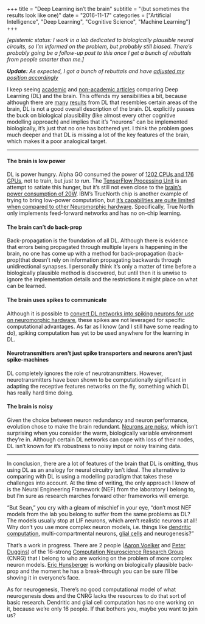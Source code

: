 +++
title = "Deep Learning isn’t the brain"
subtitle = "(but sometimes the results look like one)"
date = "2016-11-17"
categories = ["Artificial Intelligence", "Deep Learning", "Cognitive Science", "Machine Learning"]
+++

*\[epistemic status: I work in a lab dedicated to biologically plausible neural circuits, so I’m informed on the problem, but probably still biased. There’s probably going be a follow-up post to this once I get a bunch of rebuttals from people smarter than me.\]*

***Update:*** *As expected, I got a bunch of rebuttals and have* [*adjusted my position accordingly*](https://medium.com/@seanaubin/deep-learning-is-almost-the-brain-3aaecd924f3d)

I keep seeing [academic](http://biorxiv.org/content/biorxiv/early/2016/08/23/071076.full.pdf) and [non-academic articles](http://timdettmers.com/2015/07/27/brain-vs-deep-learning-singularity/) comparing Deep Learning (DL) and the brain. This offends my sensibilities a bit, because although there are [many](http://compneuro.uwaterloo.ca/publications/sharma2016b.html) [results](http://www.pnas.org/content/111/23/8619.abstract) from DL that resembles certain areas of the brain, DL is not a good overall description of the brain. DL explicitly passes the buck on biological plausibility (like almost every other cognitive modelling approach) and implies that it’s “neurons” can be implemented biologically, it’s just that no one has bothered yet. I think the problem goes much deeper and that DL is missing a lot of the key features of the brain, which makes it a poor analogical target.

---

#### The brain is low power

DL is power hungry. Alpha GO consumed the power of [1202 CPUs and 176 GPUs](https://www.tastehit.com/blog/google-deepmind-alphago-how-it-works/), not to train, but *just to run*. The [TenserFlow Processing Unit](https://cloudplatform.googleblog.com/2016/05/Google-supercharges-machine-learning-tasks-with-custom-chip.html) is an attempt to satiate this hunger, but it’s still not even close to the [brain’s power consumption of 20W](http://cogsci.stackexchange.com/q/12750/4397). IBM’s TrueNorth chip is another example of trying to bring low-power computation, but [it’s capabilities are quite limited when compared to other Neuromorphic hardware](https://medium.com/@seanaubin/a-way-around-the-coming-performance-walls-neuromorphic-hardware-with-spiking-neurons-facd4291b201#.86xjo9oyf). Specifically, True North only implements feed-forward networks and has no on-chip learning.

#### The brain can’t do back-prop

Back-propagation is the foundation of all DL. Although there is evidence that errors being propagated through multiple layers is happening in the brain, no one has come up with a method for back-propagation (back-prop)that doesn’t rely on information propagating backwards through unidirectional synapses. I personally think it’s only a matter of time before a biologically plausible method is discovered, but until then it is unwise to ignore the implementation details and the restrictions it might place on what can be learned.

#### The brain uses spikes to communicate

Although it is possible to [convert DL networks into spiking neurons for use on neuromorphic hardware](https://arxiv.org/abs/1510.08829), these spikes are not leveraged for specific computational advantages. As far as I know (and I still have some reading to do), spiking computation has yet to be used anywhere for the learning in DL.

#### Neurotransmitters aren’t just spike transporters and neurons aren’t just spike-machines

DL completely ignores the role of neurotransmitters. However, neurotransmitters have been shown to be computationally significant in adapting the receptive features networks on the fly, something which DL has really hard time doing.

#### The brain is noisy

Given the choice between neuron redundancy and neuron performance, evolution chose to make the brain redundant. [Neurons are noisy](http://icwww.epfl.ch/~gerstner/SPNM/node33.html), which isn’t surprising when you consider the warm, biologically variable environment they’re in. Although certain DL networks can cope with loss of their nodes, DL isn’t known for it’s robustness to noisy input or noisy training data.

---

In conclusion, there are a lot of features of the brain that DL is omitting, thus using DL as an analogy for neural circuitry isn’t ideal. The alternative to comparing with DL is using a modelling paradigm that takes these challenges into account. At the time of writing, the only approach I know of is the Neural Engineering Framework (NEF) from the laboratory I belong to, but I’m sure as research marches forward other frameworks will emerge.

“But Sean,” you cry with a gleam of mischief in your eye, “don’t most NEF models from the lab you belong to suffer from the same problems as DL? The models usually stop at LIF neurons, which aren’t realistic neurons at all! Why don’t you use more complex neuron models, i.e. things like [dendritic computation](http://pub.ist.ac.at/Pubs/courses/AY1314/MolandCellNeuro_S14/files/Stuart%20et%20al_Dendrites_Chapter16.pdf), multi-compartmental neurons, [glial cells](http://www.cell.com/trends/immunology/abstract/S1471-4906%2815%2900200-8) and neurogenesis?”

That’s a work in progress. There are 2 people ([Aaron Voelker](http://compneuro.uwaterloo.ca/people/aaron-russell-voelker.html) and [Peter Duggins](http://compneuro.uwaterloo.ca/people/peter-duggins.html)) of the 16-strong [Computation Neuroscience Research Group](http://compneuro.uwaterloo.ca/index.html) (CNRG) that I belong to who are working on the problem of more complex neuron models. [Eric Hunsberger](http://compneuro.uwaterloo.ca/people/eric-hunsberger.html) is working on biologically plausible back-prop and the moment he has a break-through you can be sure I’ll be shoving it in everyone’s face.

As for neurogenesis, There’s no good computational model of what neurogenesis does and the CNRG lacks the resources to do that sort of basic research. Dendritic and glial cell computation has no one working on it, because we’re only 16 people. If that bothers you, maybe you want to join us?

